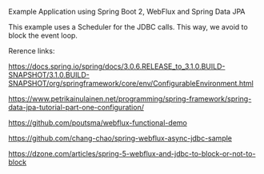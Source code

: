 Example Application using Spring Boot 2, WebFlux and Spring Data JPA

This example uses a Scheduler for the JDBC calls. This way, we avoid to block the event loop.

Rerence links:

https://docs.spring.io/spring/docs/3.0.6.RELEASE_to_3.1.0.BUILD-SNAPSHOT/3.1.0.BUILD-SNAPSHOT/org/springframework/core/env/ConfigurableEnvironment.html

https://www.petrikainulainen.net/programming/spring-framework/spring-data-jpa-tutorial-part-one-configuration/

https://github.com/poutsma/webflux-functional-demo

https://github.com/chang-chao/spring-webflux-async-jdbc-sample

https://dzone.com/articles/spring-5-webflux-and-jdbc-to-block-or-not-to-block
